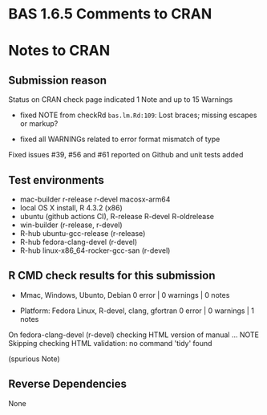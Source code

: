 # BAS 1.6.5 Comments to CRAN

# Notes to CRAN

## Submission reason 

Status  on CRAN check page indicated 1 Note and up to 15 Warnings

- fixed NOTE from checkRd `bas.lm.Rd:109`: Lost braces; missing escapes or markup?

- fixed all WARNINGs related to error format mismatch of type


Fixed issues #39, #56 and #61 reported on Github
and unit tests added


## Test environments

- mac-builder r-release  r-devel macosx-arm64 
- local OS X install, R 4.3.2 (x86)
- ubuntu  (github actions CI), R-release R-devel R-oldrelease
- win-builder (r-release, r-devel)
- R-hub ubuntu-gcc-release (r-release)
- R-hub fedora-clang-devel (r-devel)
- R-hub linux-x86_64-rocker-gcc-san (r-devel)


## R CMD check results for this submission

* Mmac, Windows,   Ubunto, Debian
 0 error | 0 warnings | 0 notes

*  Platform:   Fedora Linux, R-devel, clang, gfortran  0 error | 0 warnings | 1 notes  
 
  On fedora-clang-devel (r-devel)
  checking HTML version of manual ... NOTE
  Skipping checking HTML validation: no command 'tidy' found
 
(spurious Note)


## Reverse Dependencies

 
None

